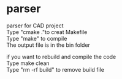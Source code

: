 # parser
parser for CAD project  
Type "cmake ."to creat Makefile  
Type "make" to compile  
The output file is in the bin folder  


if you want to rebuild and compile the code  
Type make clean  
Type "rm -rf build" to remove build file  
